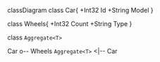 classDiagram
class Car{
  +Int32 Id
  +String Model
}

class Wheels{
  +Int32 Count
  +String Type
}

class `Aggregate<T>`

Car o-- Wheels
`Aggregate<T>` <|-- Car
